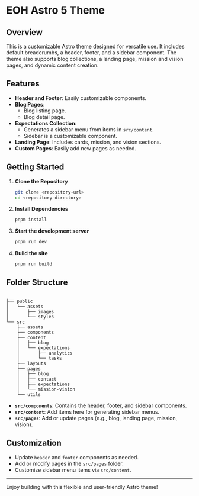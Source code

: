 # EOH Astro 5 Theme  

## Overview  
This is a customizable Astro theme designed for versatile use. It includes default breadcrumbs, a header, footer, and a sidebar component. The theme also supports blog collections, a landing page, mission and vision pages, and dynamic content creation.  

## Features  
- **Header and Footer**: Easily customizable components.  
- **Blog Pages**:  
  - Blog listing page.  
  - Blog detail page.  
- **Expectations Collection**:  
  - Generates a sidebar menu from items in `src/content`.  
  - Sidebar is a customizable component.  
- **Landing Page**: Includes cards, mission, and vision sections.  
- **Custom Pages**: Easily add new pages as needed.  

## Getting Started  

1. **Clone the Repository**  
   ```bash
   git clone <repository-url>  
   cd <repository-directory>
   
2. **Install Dependencies**  
   ```bash
   pnpm install

3. **Start the development server**  
   ```bash
   pnpm run dev

4. **Build the site**  
   ```bash
   pnpm run build


## Folder Structure  

```text

├── public
│   └── assets
│       ├── images
│       └── styles
└── src
    ├── assets
    ├── components
    ├── content
    │   ├── blog
    │   └── expectations
    │       ├── analytics
    │       └── tasks
    ├── layouts
    ├── pages
    │   ├── blog
    │   ├── contact
    │   ├── expectations
    │   └── mission-vision
    └── utils
```
- **`src/components`**: Contains the header, footer, and sidebar components.  
- **`src/content`**: Add items here for generating sidebar menus.  
- **`src/pages`**: Add or update pages (e.g., blog, landing page, mission, vision).  

## Customization  
- Update `header` and `footer` components as needed.  
- Add or modify pages in the `src/pages` folder.  
- Customize sidebar menu items via `src/content`.  

---

Enjoy building with this flexible and user-friendly Astro theme!  
